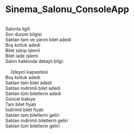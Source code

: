 # Sinema_Salonu_ConsoleApp

 <br />Salonla ilgili
 <br />Son durum bilgisi
 <br />             Satılan tam ve yarım bilet adedi
 <br />             Boş koltuk adedi
 <br />Bilet satışı işlemi
 <br />Bilet iade işlemi
 <br />Salon hakkında detaylı bilgi:
 <br />
 <br />&emsp; İzleyici kapasitesi
 <br />             Boş koltuk adedi
 <br />             Satılan tam bilet adedi
 <br />             Satılan indirimli bilet adedi
 <br />             Satılan tüm biletlerin adedi
 <br />             Güncel bakiye
 <br />             Tam bilet fiyatı
 <br />             İndirimli bilet fiyatı
 <br />             Satılan tam biletlerin geliri
 <br />             Satılan indirimli biletlerin geliri
 <br />             Satılan tüm biletlerin geliri
